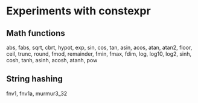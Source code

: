 # Experiments with constexpr

## Math functions

abs, fabs, sqrt, cbrt, hypot, exp, sin, cos, tan, asin, acos, atan, atan2, floor, ceil, trunc, round, fmod, remainder, fmin, fmax, fdim, log, log10, log2, sinh, cosh, tanh, asinh, acosh, atanh, pow

## String hashing

fnv1, fnv1a, murmur3_32
